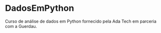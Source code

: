 # DadosEmPython
Curso de análise de dados em Python fornecido pela Ada Tech em parceria com a Guerdau.
